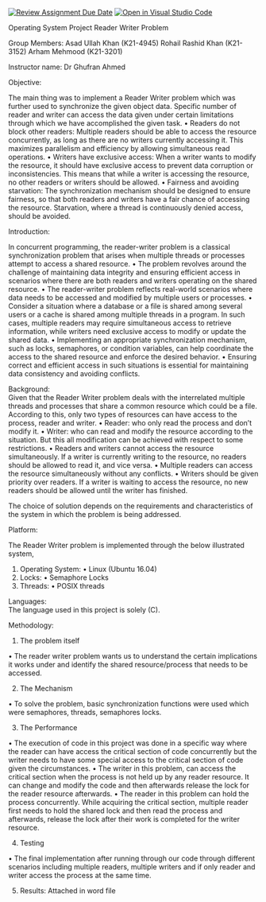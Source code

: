 [![Review Assignment Due Date](https://classroom.github.com/assets/deadline-readme-button-24ddc0f5d75046c5622901739e7c5dd533143b0c8e959d652212380cedb1ea36.svg)](https://classroom.github.com/a/tUpY9ilp)
[![Open in Visual Studio Code](https://classroom.github.com/assets/open-in-vscode-718a45dd9cf7e7f842a935f5ebbe5719a5e09af4491e668f4dbf3b35d5cca122.svg)](https://classroom.github.com/online_ide?assignment_repo_id=11142895&assignment_repo_type=AssignmentRepo)

Operating System Project
Reader Writer Problem

Group Members: Asad Ullah Khan (K21-4945)
Rohail Rashid Khan (K21-3152)
Arham Mehmood (K21-3201)

Instructor name: Dr Ghufran Ahmed 

Objective: 

The main thing was to implement a Reader Writer problem which was further used to synchronize the given object data. Specific number of reader and writer can access the data given under certain limitations through which we have accomplished the given task.
•	Readers do not block other readers: Multiple readers should be able to access the resource concurrently, as long as there are no writers currently accessing it. This maximizes parallelism and efficiency by allowing simultaneous read operations.
•	Writers have exclusive access: When a writer wants to modify the resource, it should have exclusive access to prevent data corruption or inconsistencies. This means that while a writer is accessing the resource, no other readers or writers should be allowed.
•	Fairness and avoiding starvation: The synchronization mechanism should be designed to ensure fairness, so that both readers and writers have a fair chance of accessing the resource. Starvation, where a thread is continuously denied access, should be avoided.

Introduction:  

In concurrent programming, the reader-writer problem is a classical synchronization problem that arises when multiple threads or processes attempt to access a shared resource. 
•	The problem revolves around the challenge of maintaining data integrity and ensuring efficient access in scenarios where there are both readers and writers operating on the shared resource.
•	The reader-writer problem reflects real-world scenarios where data needs to be accessed and modified by multiple users or processes.
•	Consider a situation where a database or a file is shared among several users or a cache is shared among multiple threads in a program. In such cases, multiple readers may require simultaneous access to retrieve information, while writers need exclusive access to modify or update the shared data.
•	Implementing an appropriate synchronization mechanism, such as locks, semaphores, or condition variables, can help coordinate the access to the shared resource and enforce the desired behavior.
•	Ensuring correct and efficient access in such situations is essential for maintaining data consistency and avoiding conflicts.

Background:  
Given that the Reader Writer problem deals with the interrelated multiple threads and processes that share a common resource which could be a file. According to this, only two types of resources can have access to the process, reader and writer. 
•	Reader: who only read the process and don’t modify it.
•	Writer: who can read and modify the resource according to the situation.
But this all modification can be achieved with respect to some restrictions.
•	Readers and writers cannot access the resource simultaneously. If a writer is currently writing to the resource, no readers should be allowed to read it, and vice versa. 
•	Multiple readers can access the resource simultaneously without any conflicts.
•	Writers should be given priority over readers. If a writer is waiting to access the resource, no new readers should be allowed until the writer has finished.

The choice of solution depends on the requirements and characteristics of the system in which the problem is being addressed.


Platform: 
 
The Reader Writer problem is implemented through the below illustrated system,

1.	Operating System:
•	Linux (Ubuntu 16.04)
2.	Locks:
•	Semaphore Locks
3.	Threads:
•	POSIX threads

Languages:  
The language used in this project is solely (C).

Methodology:

1.	The problem itself

•	The reader writer problem wants us to understand the certain implications it works under and identify the shared resource/process that needs to be accessed. 

2.	The Mechanism

•	To solve the problem, basic synchronization functions were used which were semaphores, threads, semaphores locks.

3.	The Performance

•	The execution of code in this project was done in a specific way where the reader can have access the critical section of code concurrently but the writer needs to have some special access to the critical section of code given the circumstances. 
•	The writer in this problem, can access the critical section when the process is not held up by any reader resource. It can change and modify the code and then afterwards release the lock for the reader resource afterwards.
•	The reader in this problem can hold the process concurrently. While acquiring the critical section, multiple reader first needs to hold the shared lock and then read the process and afterwards, release the lock after their work is completed for the writer resource.

4.	Testing

•	The final implementation after running through our code through different scenarios including multiple readers, multiple writers and if only reader and writer access the process at the same time.

5. Results: 
Attached in word file

